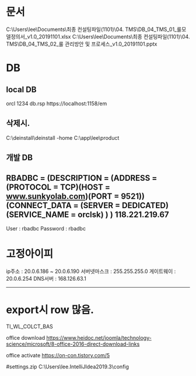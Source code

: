 # 문서
C:\Users\lee\Documents\최종 컨설팅파일(1101)\04. TMS\DB_04_TMS_01_룰모델정의서_v1.0_20191101.xlsx
C:\Users\lee\Documents\최종 컨설팅파일(1101)\04. TMS\DB_04_TMS_02_룰 관리방안 및 프로세스_v1.0_20191101.pptx

# DB
## local DB
orcl
1234
db.rsp
https://localhost:1158/em

## 삭제시.
C:\deinstall\deinstall -home C:\app\lee\product


## 개발 DB
RBADBC =
  (DESCRIPTION =
    (ADDRESS = (PROTOCOL = TCP)(HOST = www.sunkyolab.com)(PORT = 9521))
    (CONNECT_DATA =
      (SERVER = DEDICATED)
      (SERVICE_NAME = orclsk)
    )
  )
118.221.219.67
-----------------------------------------------------
User : rbadbc
Password : rbadbc


# 고정아이피
ip주소 : 20.0.6.186 ~ 20.0.6.190
서버넷마스크 : 255.255.255.0
게이트웨이 : 20.0.6.254 
DNS서버 : 168.126.63.1



-----------------------------------------------------
# export시 row 많음.
TI_WL_COLCT_BAS 





office download
https://www.heidoc.net/joomla/technology-science/microsoft/8-office-2016-direct-download-links

office activate
https://on-con.tistory.com/5

#settings.zip
C:\Users\lee\.IntelliJIdea2019.3\config